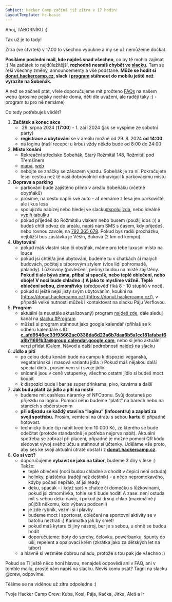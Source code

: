 ```yaml
---
Subject: Hacker Camp začíná již zítra v 17 hodin!
LayoutTemplate: hc-basic
---
```


Ahoj, TÁBORNÍKU :)

Tak už je to tady!

Zítra (ve čtvrtek) v 17.00 to všechno vypukne a my se už nemůžeme dočkat.

**Posíláme poslední mail, kde najdeš snad všechno**, co by tě mohlo zajímat :) Na začátek to nejdůležitější,
**rozhodně nesmíš chybět ve [slacku](https://hckr.camp/join/slack).** Tam se řeší všechny změny, announcementy a vše podstané.
**Může se hodit si [donut.hackercamp.cz](https://donut.hackercamp.cz/), slack i [program](https://hackercampworkspace.slack.com/archives/C01V4Q0AZ0U/p1693293705164429) stáhnout do mobilu ještě než vyrazíte na Sobeňák.**

A než se začneš ptát, vřele doporučujeme mít pročteno [FAQs](https://hckr.camp/faq/) na našem webu
(prosíme pejsky nechte doma, děti dle uvážení, ale raději taky :) - program tu pro ně nemáme)

Co tedy potřebuješ vědět?

1. **Začátek a konec akce**
   - &nbsp;29. srpna 2024 (**17:00**) - 1. září 2024 (jak se vyspíme ze sobotní párty)
   - **registrace a ubytování** se v areálu možné od 29. 8. 2024 **od 14:00**
   - na loginu (naší recepci u krbu) vždy někdo bude od 8:00 do 24:00
2. **Místo konání**
   - Rekreační středisko Sobeňák, Starý Rožmitál 148, Rožmitál pod Třemšínem
   - [mapa](https://www.google.com/maps/place/Rekrea%C4%8Dn%C3%AD+st%C5%99edisko+Sobe%C5%88%C3%A1k/@49.6252598,13.8409286,17z/data=!3m1!4b1!4m5!3m4!1s0x470b1b7805d9f741:0x2b6d835d7b4e13f1!8m2!3d49.6252598!4d13.8431173), [web](https://www.sobenak.cz/)
   - nebojte se znáčky se zákazem vjezdu. Sobeňák je za ní. Pokračujete lesní cestou než tě naši dobrovolníci odnavigují k parkovacímu místu
3. **Doprava a parking**
   - parkování bude zajištěno přímo v areálu Sobeňáku (včetně obytňáků)
   - prosíme, na cestu naplň své auto - ať nemáme z lesa jen parkoviště, ale i kus lesa
   - spolujízdu nabízej nebo hledej ve slacku[#spolujízda](https://hackercampworkspace.slack.com/archives/C0278R69JUQ), nebo ideálně [vyplň tabulku](https://docs.google.com/spreadsheets/d/1EkthrK_s-5-xxWDHGNudz6PEJs15jk0Jd6UWyeipAAI/edit?usp=sharing)
   - pokud přijedeš do Rožmitálu vlakem nebo busem (použij idos :)) a budeš chtít odvoz do areálu, napiš nám SMS s časem, kdy přijedeš, nebo rovnou zavolej na [792 365 678](tel:+420792365678). Pokud bys radši procházku, nejbližší bus zastávka je Věšín, Buková (2 km od kempu).
4. **Ubytování**
   - pokud máš vlastní stan či obytňák, máme pro tebe luxusní místo na louce
   - pokud jsi chtěl/a jiné ubytování, budeme tu v chatkách či malých budovách, počítej s táborovým stylem (více lidí pohromadě, palandy). Lůžkoviny (povlečení, peřiny) budou na místě zajištěny. **Pokud ti ale bývá zima, přibal si spacák, nebo teplé oblečení, nebo oboje! V noci bude chladno :) A jako to myslíme vážně. Teplé oblečení sebou, zimomřivky** (předpověď říká 8 - 10 stupňů v noci).
   - pokud si ještě nejsi jistý svým ubytováním, koukni na [https://donut.hackercamp.cz/](https://donut.hackercamp.cz/), v případě velké nutnosti můžeš i kontaktovat na slacku Páju Verflovou.
5. **Program**
   - aktuální (a neustále aktualizovaný) program [najdeš zde](https://donut.hckr.camp/program/2024), dále sleduj kanál na [slacku #Program](https://hackercampworkspace.slack.com/archives/C01URRT4Z8W)
   - můžeš si program stáhnout jako google kalendář (přihlaš se k odběru kalendáře s ID: **c_afd9546ec33f93662ac0338da6d23a6b7daa6b5a1cc181afabaf6a8b11691b3a@group.calendar.google.com**, nebo si jeho aktuální verzi přidat [iCalem](mailto:c_afd9546ec33f93662ac0338da6d23a6b7daa6b5a1cc181afabaf6a8b11691b3a@group.calendar.google.com). Návod a další podrobnosti [najdeš na slacku](https://hackercampworkspace.slack.com/archives/C01V4Q0AZ0U/p1693293705164429)
6. **Jídlo a pití**
   - po celou dobu konání bude na campu k dispozici veganská, vegetariánská i masová variantu jídla :) Pokud máš nějakou další special dietu, prosím vem si i svoje jídlo.
   - snídaně jsou v ceně vstupenky, všechno ostatní jídlo si budeš moct koupit
   - k dispozici bude i bar se super drinkama, pivo, kavárna a další
7. **Jak budu platit za jídlo a pití na místě**
   - budeme mít cashless náramky of NFCtronu. Svůj dostaneš po příjezdu na loginu. Pomocí něho budeme “platit” na barech nebo na stáncích s občerstvením
   - **při odjezdu se každý staví na “loginu” (infocentru) a zaplatí za svojí spotřebu.** Prosím, vemte si na útratu s sebou **kartu** či případně hotovost.
   - technicky bude čip nabit kreditem 10 000 Kč, ze kterého se bude odečítat (protože standardně je potřeba nejprve nabít). Aktuální spotřeba se zobrazí při placení, případně je možné pomocí QR kódu sledovat vývoj svého účtu a stáhnout si účtenky. Uděláme vše proto, aby ses ke svojí aktuální útratě dostal i z **[donut.hackercamp.cz](https://donut.hackercamp.cz/).**
8. **Co si vzít?**
   - doporučujeme **vybavit se jako na tábor**, budeme 3 dny v lese :) Takže:
     - teplé oblečení (noci budou chladné a chodit v čepici není ostuda)
     - holinky, pláštěnku (raději než deštník) - a něco nepromokavého, kdyby počasí nepřálo, ať jsi ready
     - deku, spacák - i když spíš v chatce či domečku s lůžkovinami, pokud jsi zimomřivka, tohle se ti bude hodit! A zase: není ostuda mít s sebou deku navíc, i pokud jsi drsný chlap (maximálně ji půjčíš někomu, kdo výbavu podcenil)
     - je zde rybník, vezmi si i plavky
     - budeme moct i sportovat, oblečení na sportovní aktivity se v batohu neztratí :) Karimatka jak by smet!
     - pokud máš kytaru či jiný nástroj, ber je s sebou, u ohně se budou hodit
     - doporučujeme: boty do sprchy, čelovku, powerbanku, špunty do uší, repelent a opalovací krém (zkrátka jako za dětských let na tábor)
   - a hlavně si vezměte dobrou náladu, protože s tou pak jde všechno :)

Pokud se Ti ještě něco honí hlavou, nenajdeš odpovědi ani v FAQ, ani v tomhle mailu, prostě nám napiš na slacku. Nevíš komu psát? Tagni na slacku @crew, odpovíme.

Těšíme se na viděnou už zítra odpoledne :)

Tvoje Hacker Camp Crew: Kuba, Kosi, Pája, Kačka, Jirka, Aleš a Ir
